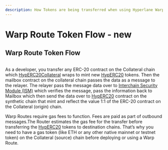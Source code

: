 ```yaml
---
description: How Tokens are being transferred when using Hyperlane Warp Routes
---
```


# Warp Route Token Flow - new

## Warp Route Token Flow

<figure><img src="../../.gitbook/assets/image.png" alt=""><figcaption></figcaption></figure>

As a developer, you transfer any ERC-20 contract on the Collateral chain which [HypERC20Collateral](https://github.com/hyperlane-xyz/hyperlane-token/blob/main/contracts/HypERC20Collateral.sol) wraps to mint new [HypERC20](https://github.com/hyperlane-xyz/hyperlane-token/blob/main/contracts/HypERC20.sol) tokens. Then the mailbox contract on the collateral chain passes the data as a message to the relayer. The relayer pass the message data over to [Interchain Security Module (ISM)](../../build-with-hyperlane/guides/receive-1.md) which verifies the message, pass the information back to Mailbox which then send the data over to [HypERC20](https://github.com/hyperlane-xyz/hyperlane-token/blob/main/contracts/HypERC20.sol) contract on the synthetic chain that mint and reflect the value 1:1 of the ERC-20 contract on the Collateral (origin) chain.

Warp Routes require gas fees to function. Fees are paid as part of outbound messages.The Router estimates the gas fee for the transfer before transferring the [HypERC20](https://github.com/hyperlane-xyz/hyperlane-token/blob/main/contracts/HypERC20.sol) tokens to destination chains. That’s why you need to have a gas token (like ETH or any other native mainnet or testnet token) on the Collateral (source) chain before deploying or using a Warp Route.

